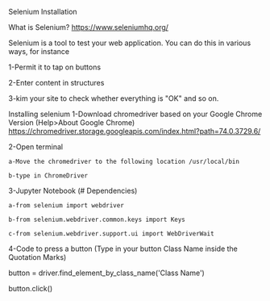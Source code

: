 Selenium Installation

What is Selenium? https://www.seleniumhq.org/

Selenium is a tool to test your web application. You can do this in various ways, for instance

1-Permit it to tap on buttons

2-Enter content in structures

3-kim your site to check whether everything is "OK" and so on.

Installing selenium 
1-Download chromedriver based on your Google Chrome Version (Help>About Google Chrome)
https://chromedriver.storage.googleapis.com/index.html?path=74.0.3729.6/

2-Open terminal

	a-Move the chromedriver to the following location /usr/local/bin 

	b-type in ChromeDriver

3-Jupyter Notebook (# Dependencies)

	a-from selenium import webdriver

	b-from selenium.webdriver.common.keys import Keys

	c-from selenium.webdriver.support.ui import WebDriverWait

4-Code to press a button (Type in your button Class Name inside the Quotation Marks)

button = driver.find_element_by_class_name('Class Name')

button.click()



